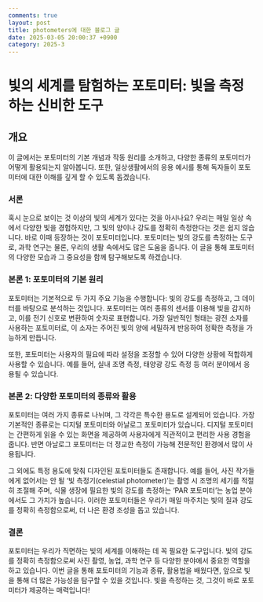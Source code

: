 ```yaml
---
comments: true
layout: post
title: photometers에 대한 블로그 글
date: 2025-03-05 20:00:37 +0900
category: 2025-3
---
```


# 빛의 세계를 탐험하는 포토미터: 빛을 측정하는 신비한 도구

## 개요
이 글에서는 포토미터의 기본 개념과 작동 원리를 소개하고, 다양한 종류의 포토미터가 어떻게 활용되는지 알아봅니다. 또한, 일상생활에서의 응용 예시를 통해 독자들이 포토미터에 대한 이해를 깊게 할 수 있도록 돕겠습니다.

### 서론
혹시 눈으로 보이는 것 이상의 빛의 세계가 있다는 것을 아시나요? 우리는 매일 일상 속에서 다양한 빛을 경험하지만, 그 빛의 양이나 강도를 정확히 측정한다는 것은 쉽지 않습니다. 바로 이때 등장하는 것이 포토미터입니다. 포토미터는 빛의 강도를 측정하는 도구로, 과학 연구는 물론, 우리의 생활 속에서도 많은 도움을 줍니다. 이 글을 통해 포토미터의 다양한 모습과 그 중요성을 함께 탐구해보도록 하겠습니다.

### 본론 1: 포토미터의 기본 원리
포토미터는 기본적으로 두 가지 주요 기능을 수행합니다: 빛의 강도를 측정하고, 그 데이터를 바탕으로 분석하는 것입니다. 포토미터는 여러 종류의 센서를 이용해 빛을 감지하고, 이를 전기 신호로 변환하여 숫자로 표현합니다. 가장 일반적인 형태는 광전 소자를 사용하는 포토미터로, 이 소자는 주어진 빛의 양에 세밀하게 반응하여 정확한 측정을 가능하게 만듭니다.

또한, 포토미터는 사용자의 필요에 따라 설정을 조정할 수 있어 다양한 상황에 적합하게 사용할 수 있습니다. 예를 들어, 실내 조명 측정, 태양광 강도 측정 등 여러 분야에서 응용될 수 있습니다.

### 본론 2: 다양한 포토미터의 종류와 활용
포토미터는 여러 가지 종류로 나뉘며, 그 각각은 특수한 용도로 설계되어 있습니다. 가장 기본적인 종류로는 디지털 포토미터와 아날로그 포토미터가 있습니다. 디지털 포토미터는 간편하게 읽을 수 있는 화면을 제공하여 사용자에게 직관적이고 편리한 사용 경험을 줍니다. 반면 아날로그 포토미터는 더 정교한 측정이 가능해 전문적인 환경에서 많이 사용됩니다.

그 외에도 특정 용도에 맞춰 디자인된 포토미터들도 존재합니다. 예를 들어, 사진 작가들에게 없어서는 안 될 ‘빛 측정기(celestial photometer)’는 촬영 시 조명의 세기를 적절히 조절해 주며, 식물 생장에 필요한 빛의 강도를 측정하는 ‘PAR 포토미터’는 농업 분야에서도 그 가치가 높습니다. 이러한 포토미터들은 우리가 매일 마주치는 빛의 질과 강도를 정확히 측정함으로써, 더 나은 환경 조성을 돕고 있습니다.

### 결론
포토미터는 우리가 직면하는 빛의 세계를 이해하는 데 꼭 필요한 도구입니다. 빛의 강도를 정확히 측정함으로써 사진 촬영, 농업, 과학 연구 등 다양한 분야에서 중요한 역할을 하고 있습니다. 이번 글을 통해 포토미터의 기능과 종류, 활용법을 배웠다면, 앞으로 빛을 통해 더 많은 가능성을 탐구할 수 있을 것입니다. 빛을 측정하는 것, 그것이 바로 포토미터가 제공하는 매력입니다!